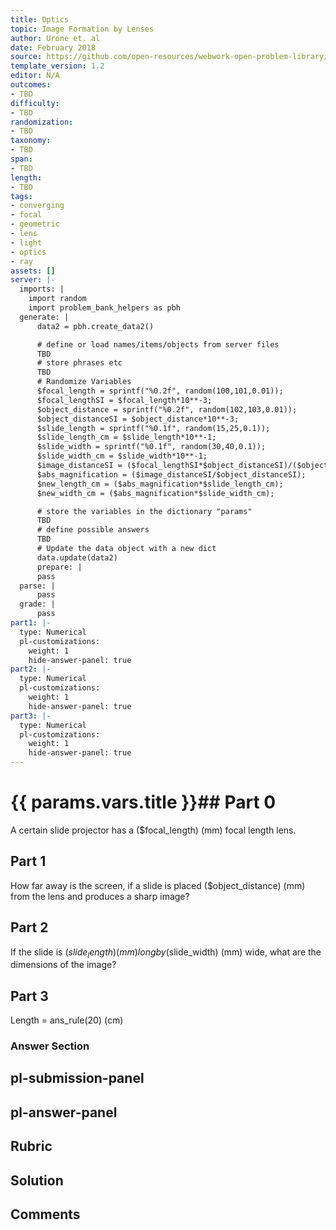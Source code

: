```yaml
---
title: Optics
topic: Image Formation by Lenses
author: Urone et. al
date: February 2018
source: https://github.com/open-resources/webwork-open-problem-library/tree/master/Contrib/BrockPhysics/College_Physics_Urone/25.Geometric_Optics/Image_Formation_by_Lenses/NU_U17-25-06-006.pg
template_version: 1.2
editor: N/A
outcomes:
- TBD
difficulty:
- TBD
randomization:
- TBD
taxonomy:
- TBD
span:
- TBD
length:
- TBD
tags:
- converging
- focal
- geometric
- lens
- light
- optics
- ray
assets: []
server: |-
  imports: |
    import random
    import problem_bank_helpers as pbh
  generate: |
      data2 = pbh.create_data2()

      # define or load names/items/objects from server files
      TBD
      # store phrases etc
      TBD
      # Randomize Variables
      $focal_length = sprintf("%0.2f", random(100,101,0.01));
      $focal_lengthSI = $focal_length*10**-3;
      $object_distance = sprintf("%0.2f", random(102,103,0.01));
      $object_distanceSI = $object_distance*10**-3;
      $slide_length = sprintf("%0.1f", random(15,25,0.1));
      $slide_length_cm = $slide_length*10**-1;
      $slide_width = sprintf("%0.1f", random(30,40,0.1));
      $slide_width_cm = $slide_width*10**-1;
      $image_distanceSI = ($focal_lengthSI*$object_distanceSI)/($object_distanceSI-$focal_lengthSI);
      $abs_magnification = ($image_distanceSI/$object_distanceSI);
      $new_length_cm = ($abs_magnification*$slide_length_cm);
      $new_width_cm = ($abs_magnification*$slide_width_cm);

      # store the variables in the dictionary "params"
      TBD
      # define possible answers
      TBD
      # Update the data object with a new dict
      data.update(data2)
      prepare: |
      pass
  parse: |
      pass
  grade: |
      pass
part1: |-
  type: Numerical
  pl-customizations:
    weight: 1
    hide-answer-panel: true
part2: |-
  type: Numerical
  pl-customizations:
    weight: 1
    hide-answer-panel: true
part3: |-
  type: Numerical
  pl-customizations:
    weight: 1
    hide-answer-panel: true
---
```


# {{ params.vars.title }}## Part 0 
A certain slide projector has a ($focal_length) (mm) focal length lens. 
## Part 1 
How far away is the screen, if a slide is placed ($object_distance) (mm) from the lens and produces a sharp image? 
## Part 2 
If the slide is ($slide_length) (mm) long by ($slide_width) (mm) wide, what are the dimensions of the image? 
## Part 3 
Length = ans_rule(20) (cm) 


### Answer Section 


## pl-submission-panel 


## pl-answer-panel 


## Rubric 


## Solution 


## Comments 


